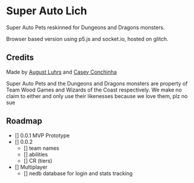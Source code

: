 # Super Auto Lich

Super Auto Pets reskinned for Dungeons and Dragons monsters.

Browser based version using p5.js and socket.io, hosted on glitch.

## Credits

Made by [August Luhrs](https://augustluhrs.art) and [Casey Conchinha](https://cargocollective.com/kcconch)

Super Auto Pets and the Dungeons and Dragons monsters are property of Team Wood Games and Wizards of the Coast respectively. We make no claim to either and only use their likenesses because we love them, plz no sue


## Roadmap
- [] 0.0.1 MVP Prototype
- [] 0.0.2
  - [] team names
  - [] abilities
  - [] CR (tiers)
- [] Multiplayer
  - [] nedb database for login and stats tracking